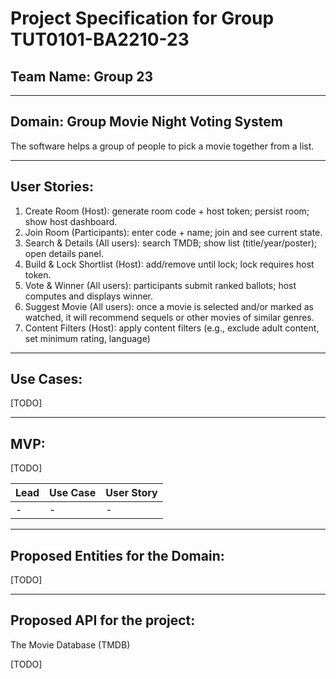 # Project Specification for Group TUT0101-BA2210-23

## Team Name: Group 23

---

## Domain: Group Movie Night Voting System

The software helps a group of people to pick a movie together from a list.

---

## User Stories:

1. Create Room (Host): generate room code + host token; persist room; show host dashboard.
2. Join Room (Participants): enter code + name; join and see current state.
3. Search & Details (All users): search TMDB; show list (title/year/poster); open details panel.
4. Build & Lock Shortlist (Host): add/remove until lock; lock requires host token.
5. Vote & Winner (All users): participants submit ranked ballots; host computes and displays winner.
6. Suggest Movie (All users): once a movie is selected and/or marked as watched, it will recommend sequels or other movies of similar genres.
7. Content Filters (Host): apply content filters (e.g., exclude adult content, set minimum rating, language)

---

## Use Cases:

[TODO]

---

## MVP:

[TODO]

| Lead | Use Case | User Story |
|------|----------|------------|
| -    | -        | -          |

---

## Proposed Entities for the Domain:

[TODO]

---

## Proposed API for the project:

The Movie Database (TMDB)

[TODO]
